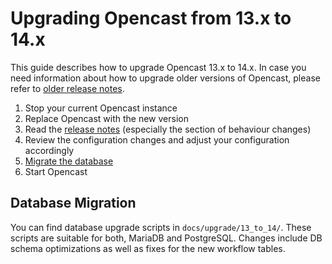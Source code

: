 Upgrading Opencast from 13.x to 14.x
====================================

This guide describes how to upgrade Opencast 13.x to 14.x.
In case you need information about how to upgrade older versions of Opencast,
please refer to [older release notes](https://docs.opencast.org).

1. Stop your current Opencast instance
2. Replace Opencast with the new version
3. Read the [release notes](releasenotes.md) (especially the section of behaviour changes)
4. Review the configuration changes and adjust your configuration accordingly
5. [Migrate the database](#database-migration)
6. Start Opencast

Database Migration
------------------

You can find database upgrade scripts in `docs/upgrade/13_to_14/`. These scripts are suitable for both, MariaDB and
PostgreSQL. Changes include DB schema optimizations as well as fixes for the new workflow tables.

